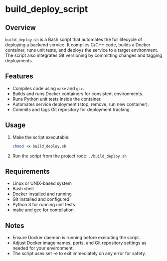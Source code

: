 # build_deploy_script

## Overview
`build_deploy.sh` is a Bash script that automates the full lifecycle of deploying a backend service. It compiles C/C++ code, builds a Docker container, runs unit tests, and deploys the service to a target environment. The script also integrates Git versioning by committing changes and tagging deployments.

## Features
- Compiles code using `make` and `gcc`.
- Builds and runs Docker containers for consistent environments.
- Runs Python unit tests inside the container.
- Automates service deployment (stop, remove, run new container).
- Commits and tags Git repository for deployment tracking.

## Usage
1. Make the script executable:
   ```bash
   chmod +x build_deploy.sh
   ```
2. Run the script from the project root:: `./build_deploy.sh`

## Requirements

- Linux or UNIX-based system
- Bash shell
- Docker installed and running
- Git installed and configured
- Python 3 for running unit tests
- make and gcc for compilation

## Notes

- Ensure Docker daemon is running before executing the script.
- Adjust Docker image names, ports, and Git repository settings as needed for your environment.
- The script uses set -e to exit immediately on any error for safety.


